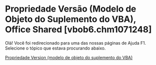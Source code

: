 
# Propriedade Versão (Modelo de Objeto do Suplemento do VBA), Office Shared [vbob6.chm1071248]

Olá! Você foi redirecionado para uma das nossas páginas de Ajuda F1. Selecione o tópico que estava procurando abaixo.

[Propriedade Version (modelo de objeto do suplemento do VBA)](http://msdn.microsoft.com/library/22708302-c901-b68b-e77d-d37fb477f819%28Office.15%29.aspx)
